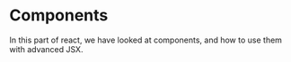 # Components

In this part of react, we have looked at components, and how to use them with advanced JSX.